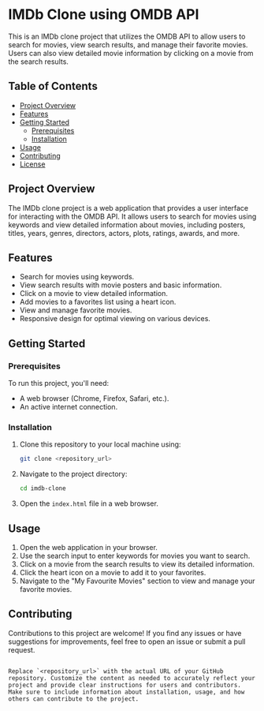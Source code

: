 
# IMDb Clone using OMDB API

This is an IMDb clone project that utilizes the OMDB API to allow users to search for movies, view search results, and manage their favorite movies. Users can also view detailed movie information by clicking on a movie from the search results.

## Table of Contents

- [Project Overview](#project-overview)
- [Features](#features)
- [Getting Started](#getting-started)
  - [Prerequisites](#prerequisites)
  - [Installation](#installation)
- [Usage](#usage)
- [Contributing](#contributing)
- [License](#license)

## Project Overview

The IMDb clone project is a web application that provides a user interface for interacting with the OMDB API. It allows users to search for movies using keywords and view detailed information about movies, including posters, titles, years, genres, directors, actors, plots, ratings, awards, and more.

## Features

- Search for movies using keywords.
- View search results with movie posters and basic information.
- Click on a movie to view detailed information.
- Add movies to a favorites list using a heart icon.
- View and manage favorite movies.
- Responsive design for optimal viewing on various devices.

## Getting Started

### Prerequisites

To run this project, you'll need:

- A web browser (Chrome, Firefox, Safari, etc.).
- An active internet connection.

### Installation

1. Clone this repository to your local machine using:

   ```bash
   git clone <repository_url>
   ```

2. Navigate to the project directory:

   ```bash
   cd imdb-clone
   ```

3. Open the `index.html` file in a web browser.

## Usage

1. Open the web application in your browser.
2. Use the search input to enter keywords for movies you want to search.
3. Click on a movie from the search results to view its detailed information.
4. Click the heart icon on a movie to add it to your favorites.
5. Navigate to the "My Favourite Movies" section to view and manage your favorite movies.

## Contributing

Contributions to this project are welcome! If you find any issues or have suggestions for improvements, feel free to open an issue or submit a pull request.


```

Replace `<repository_url>` with the actual URL of your GitHub repository. Customize the content as needed to accurately reflect your project and provide clear instructions for users and contributors. Make sure to include information about installation, usage, and how others can contribute to the project.
